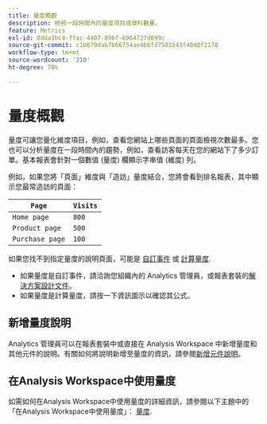 ```yaml
---
title: 量度概觀
description: 檢視一段時間內的量度項目或資料數量。
feature: Metrics
exl-id: 8dda3bc4-ffac-4407-896f-6064727d099c
source-git-commit: c1b679dab7b66754ae4b6fd7503243f40d0f2178
workflow-type: tm+mt
source-wordcount: '210'
ht-degree: 78%

---
```


# 量度概觀

量度可讓您量化維度項目，例如，查看您網站上哪些頁面的頁面檢視次數最多。您也可以分析量度在一段時間內的趨勢，例如，查看訪客每天在您的網站下了多少訂單。基本報表會針對一個數值 (量度) 欄顯示字串值 (維度) 列。

例如，如果您將「頁面」維度與「造訪」量度結合，您將會看到排名報表，其中顯示您最常造訪的頁面：

| `Page` | `Visits` |
| --- | --- |
| `Home page` | `800` |
| `Product page` | `500` |
| `Purchase page` | `100` |

如果您找不到指定量度的說明頁面，可能是 [自訂事件](custom-events.md) 或 [計算量度](../c-calcmetrics/cm-overview.md).

* 如果量度是自訂事件，請洽詢您組織內的 Analytics 管理員，或報表套裝的[解決方案設計文件](/help/implement/prepare/solution-design.md)。
* 如果量度是計算量度，請按一下資訊圖示以確認其公式。

## 新增量度說明

Analytics 管理員可以在報表套裝中或直接在 Analysis Workspace 中新增量度和其他元件的說明。有關如何將說明新增至量度的資訊，請參閱[新增元件說明](/help/analyze/analysis-workspace/components/add-component-descriptions.md)。

## 在Analysis Workspace中使用量度

如需如何在Analysis Workspace中使用量度的詳細資訊，請參閱以下主題中的「在Analysis Workspace中使用量度」： [量度](/help/analyze/analysis-workspace/components/apply-create-metrics.md).
